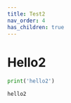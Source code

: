 ```yaml
---
title: Test2
nav_order: 4
has_children: true
---
```

# Hello2


```python
print('hello2')
```

    hello2
    


```python

```
